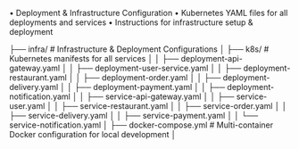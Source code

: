 • Deployment & Infrastructure Configuration
• Kubernetes YAML files for all deployments and services
• Instructions for infrastructure setup & deployment

├── infra/                                          # Infrastructure & Deployment Configurations
│   ├── k8s/                                        # Kubernetes manifests for all services
│   │   ├── deployment-api-gateway.yaml
│   │   ├── deployment-user-service.yaml
│   │   ├── deployment-restaurant.yaml
│   │   ├── deployment-order.yaml
│   │   ├── deployment-delivery.yaml
│   │   ├── deployment-payment.yaml
│   │   ├── deployment-notification.yaml
│   │   ├── service-api-gateway.yaml
│   │   ├── service-user.yaml
│   │   ├── service-restaurant.yaml
│   │   ├── service-order.yaml
│   │   ├── service-delivery.yaml
│   │   ├── service-payment.yaml
│   │   └── service-notification.yaml
│   ├── docker-compose.yml                          # Multi-container Docker configuration for local development
│
